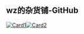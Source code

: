 ## **wz的杂货铺-GitHub**

[![Card1](https://github-readme-stats.vercel.app/api/pin/?username=TTCW-Cloud&repo=TTCW-API)](https://github.com/TTCW-Cloud/TTCW-API)[![Card2](https://github-readme-stats.vercel.app/api/pin/?username=TTCW-Cloud&repo=TTCW-Open)](https://github.com/TTCW-Cloud/TTCW-Open)
